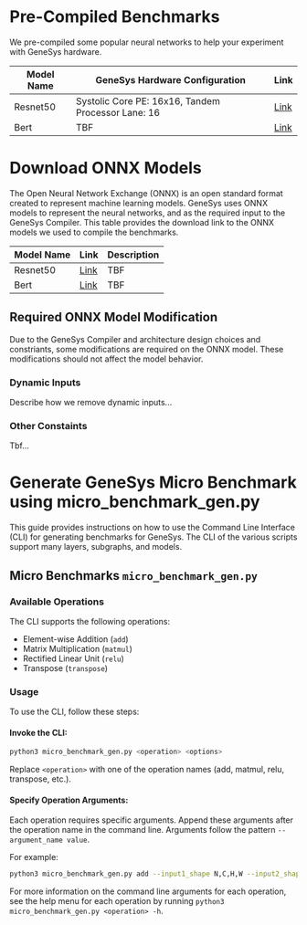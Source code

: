 # Pre-Compiled Benchmarks
We pre-compiled some popular neural networks to help your experiment with GeneSys hardware. 

|Model Name|GeneSys Hardware Configuration|Link|
|-|-|-|
|Resnet50|Systolic Core PE: 16x16, Tandem Processor Lane: 16|[Link](https://drive.google.com/file/d/1_LzRrtGWsf8-AE91nQm20lGW702F4Whg/view?usp=sharing)|
|Bert|TBF|[Link]()|

# Download ONNX Models
The Open Neural Network Exchange (ONNX) is an open standard format created to represent machine learning models. GeneSys uses ONNX models to represent the neural networks, and as the required input to the GeneSys Compiler. This table provides the download link to the ONNX models we used to compile the benchmarks.

|Model Name|Link|Description|
|-|-|-|
|Resnet50|[Link](https://drive.google.com/file/d/1bKDu6PB0LcMCyJIfPLkS_GMek94ED-NX/view?usp=sharing)|TBF|
|Bert|[Link]()|TBF|

## Required ONNX Model Modification
Due to the GeneSys Compiler and architecture design choices and constriants, some modifications are required on the ONNX model. These modifications should not affect the model behavior.

### Dynamic Inputs
Describe how we remove dynamic inputs...

### Other Constaints
Tbf...

# Generate GeneSys Micro Benchmark using micro_benchmark_gen.py
This guide provides instructions on how to use the Command Line Interface (CLI) for generating benchmarks for GeneSys. The CLI of the various scripts support many layers, subgraphs, and models.

## Micro Benchmarks `micro_benchmark_gen.py`
### Available Operations
The CLI supports the following operations:

* Element-wise Addition (`add`)
* Matrix Multiplication (`matmul`)
* Rectified Linear Unit (`relu`)
* Transpose (`transpose`)

### Usage
To use the CLI, follow these steps:

#### Invoke the CLI:

```bash
python3 micro_benchmark_gen.py <operation> <options>
```
Replace `<operation>` with one of the operation names (add, matmul, relu, transpose, etc.).

#### Specify Operation Arguments:
Each operation requires specific arguments. Append these arguments after the operation name in the command line. Arguments follow the pattern `--argument_name value`.

For example:

```bash
python3 micro_benchmark_gen.py add --input1_shape N,C,H,W --input2_shape N,C,H,W
```

For more information on the command line arguments for each operation, see the help menu for each operation by running `python3 micro_benchmark_gen.py <operation> -h`.
